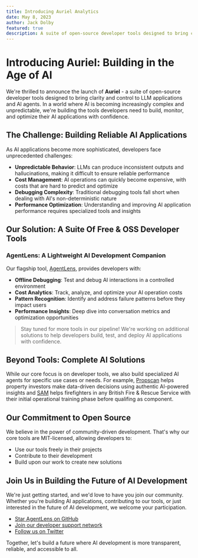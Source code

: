 ```yaml
---
title: Introducing Auriel Analytics
date: May 8, 2023
author: Jack Dolby
featured: true
description: A suite of open-source developer tools designed to bring clarity and control to LLM applications and AI agents.
---
```


# Introducing Auriel: Building in the Age of AI

We're thrilled to announce the launch of **Auriel** - a suite of open-source developer tools designed to bring clarity and control to LLM applications and AI agents. In a world where AI is becoming increasingly complex and unpredictable, we're building the tools developers need to build, monitor, and optimize their AI applications with confidence.

## The Challenge: Building Reliable AI Applications

As AI applications become more sophisticated, developers face unprecedented challenges:

- **Unpredictable Behavior**: LLMs can produce inconsistent outputs and hallucinations, making it difficult to ensure reliable performance
- **Cost Management**: AI operations can quickly become expensive, with costs that are hard to predict and optimize
- **Debugging Complexity**: Traditional debugging tools fall short when dealing with AI's non-deterministic nature
- **Performance Optimization**: Understanding and improving AI application performance requires specialized tools and insights

## Our Solution: A Suite Of Free & OSS Developer Tools

### AgentLens: A Lightweight AI Development Companion

Our flagship tool, [AgentLens](https://github.com/auriel-ai/agentlens), provides developers with:

- **Offline Debugging**: Test and debug AI interactions in a controlled environment
- **Cost Analytics**: Track, analyze, and optimize your AI operation costs
- **Pattern Recognition**: Identify and address failure patterns before they impact users
- **Performance Insights**: Deep dive into conversation metrics and optimization opportunities

> Stay tuned for more tools in our pipeline! We're working on additional solutions to help developers build, test, and deploy AI applications with confidence.

## Beyond Tools: Complete AI Solutions

While our core focus is on developer tools, we also build specialized AI agents for specific use cases or needs. For example, [Propscan](https://propscan.uk/) helps property investors make data-driven decisions using authentic AI-powered insights and [SAM](https://samfire.uk) helps firefighters in any British Fire & Rescue Service with their initial operational training phase before qualifing as component.

## Our Commitment to Open Source

We believe in the power of community-driven development. That's why our core tools are MIT-licensed, allowing developers to:

- Use our tools freely in their projects
- Contribute to their development
- Build upon our work to create new solutions

## Join Us in Building the Future of AI Development

We're just getting started, and we'd love to have you join our community. Whether you're building AI applications, contributing to our tools, or just interested in the future of AI development, we welcome your participation.

- [Star AgentLens on GitHub](https://github.com/auriel-ai/agentlens)
- [Join our developer support network](https://network.auriel.tech)
- [Follow us on Twitter](https://x.com/jackdolbs)

Together, let's build a future where AI development is more transparent, reliable, and accessible to all.